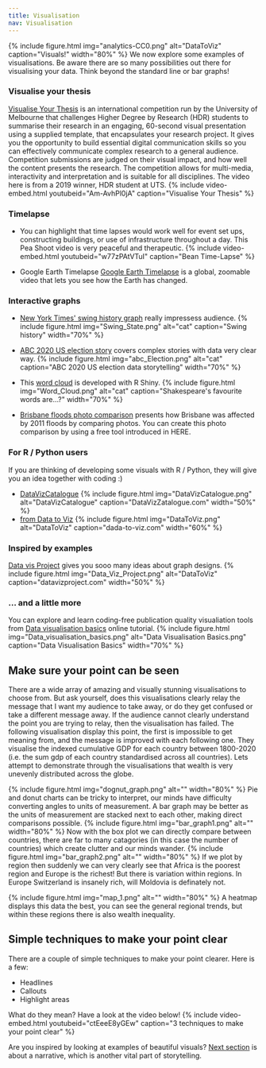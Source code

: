 ```yaml
---
title: Visualisation
nav: Visualisation
---
```

{% include figure.html img="analytics-CC0.png" alt="DataToViz" caption="Visuals!" width="80%" %}
We now explore some examples of visualisations. Be aware there are so many possibilities out there for visualising your data. Think beyond the standard line or bar graphs!

### Visualise your thesis
[Visualise Your Thesis](https://library.unimelb.edu.au/research/visualise-your-thesis#resources) is an international competition run by the University of Melbourne that challenges Higher Degree by Research (HDR) students to summarise their research in an engaging, 60-second visual presentation using a supplied template, that encapsulates your research project. It gives you the opportunity to build essential digital communication skills so you can effectively communicate complex research to a general audience. Competition submissions are judged on their visual impact, and how well the content presents the research. The competition allows for multi-media, interactivity and interpretation and is suitable for all disciplines. The video here is from a 2019 winner, HDR student at UTS.
{% include video-embed.html youtubeid="Am-AvhPl0jA" caption="Visualise Your Thesis" %}

### Timelapse
- You can highlight that time lapses would work well for event set ups, constructing buildings, or use of infrastructure throughout a day. This Pea Shoot video is very peaceful and therapeutic. 
{% include video-embed.html youtubeid="w77zPAtVTuI" caption="Bean Time-Lapse" %}

- Google Earth Timelapse
[Google Earth Timelapse](https://earthengine.google.com/timelapse/) is a global, zoomable video that lets you see how the Earth has changed.

### Interactive graphs
- [New York Times' swing history graph](http://www.nytimes.com/interactive/2012/10/15/us/politics/swing-history.html) really impressess audience.
{% include figure.html img="Swing_State.png" alt="cat" caption="Swing history" width="70%" %}

- [ABC 2020 US election story](https://www.abc.net.au/news/2020-11-02/us-election-trump-biden-states-polling/12822296) covers complex stories with data very clear way.
{% include figure.html img="abc_Election.png" alt="cat" caption="ABC 2020 US election data storytelling" width="70%" %} 

- This [word cloud](https://shiny.rstudio.com/gallery/word-cloud.html) is developed with R Shiny.
{% include figure.html img="Word_Cloud.png" alt="cat" caption="Shakespeare's favourite words are...?" width="70%" %}

- [Brisbane floods photo comparison](http://www.abc.net.au/news/specials/qld-floods/) presents how Brisbane was affected by 2011 floods by comparing photos. You can create this photo comparison by using a free tool introduced in HERE. 
  
### For R / Python users
If you are thinking of developing some visuals with R / Python, they will give you an idea together with coding :)
- [DataVizCatalogue](https://datavizcatalogue.com/)
{% include figure.html img="DataVizCatalogue.png" alt="DataVizCatalogue" caption="DataVizZatalogue.com" width="50%" %}
- [from Data to Viz](https://www.data-to-viz.com/)
{% include figure.html img="DataToViz.png" alt="DataToViz" caption="dada-to-viz.com" width="60%" %}

### Inspired by examples
[Data vis Project](https://datavizproject.com/) gives you sooo many ideas about graph designs.
{% include figure.html img="Data_Viz_Project.png" alt="DataToViz" caption="datavizproject.com" width="50%" %} 

### ... and a little more
You can explore and learn coding-free publication quality visualiation tools from [Data visualisation basics](https://griffithunilibrary.github.io/data-vis-basics/) online tutorial.
{% include figure.html img="Data_visualisation_basics.png" alt="Data Visualisation Basics.png" caption="Data Visualisation Basics" width="70%" %} 
  
## Make sure your point can be seen
There are a wide array of amazing and visually stunning visualisations to choose from. But ask yourself, does this visualisations clearly relay the message that I want my audience to take away, or do they get confused or take a different message away.
If the audience cannot clearly understand the point you are trying to relay, then the visualisation has failed. 
The following visualisation display this point, the first is impossible to get meaning from, and the message is improved with each following one. They visualise the indexed cumulative GDP for each country between 1800-2020 (i.e. the sum gdp of each country standardised across all countries). Lets attempt to demonstrate through the visualisations that wealth is very unevenly distributed across the globe.

{% include figure.html img="dognut_graph.png" alt="" width="80%" %}
Pie and donut charts can be tricky to interpret, our minds have difficulty converting angles to units of measurement. A bar graph may be better as the units of measurement are stacked next to each other, making direct comparisons possible. 
{% include figure.html img="bar_graph1.png" alt="" width="80%" %}
Now with the box plot we can directly compare between countries, there are far to many catagories (in this case the number of countries) which create clutter and our minds wander.
{% include figure.html img="bar_graph2.png" alt="" width="80%" %}
If we plot by region then suddenly we can very clearly see that Africa is the poorest region and Europe is the richest! But there is variation within regions. In Europe Switzerland is insanely rich, will Moldovia is definately not.

{% include figure.html img="map_1.png" alt="" width="80%" %}
A heatmap displays this data the best, you can see the general regional trends, but within these regions there is also wealth inequality.

## Simple techniques to make your point clear
There are a couple of simple techniques to make your point clearer. Here is a few:
- Headlines
- Callouts
- Highlight areas

What do they mean? Have a look at the video below!
{% include video-embed.html youtubeid="ctEeeE8yGEw" caption="3 techniques to make your point clear" %}


Are you inspired by looking at examples of beautiful visuals?
[Next section](https://griffithunilibrary.github.io/data-storytelling/content/3-Power-of-story.html) is about a narrative, which is another vital part of storytelling.




